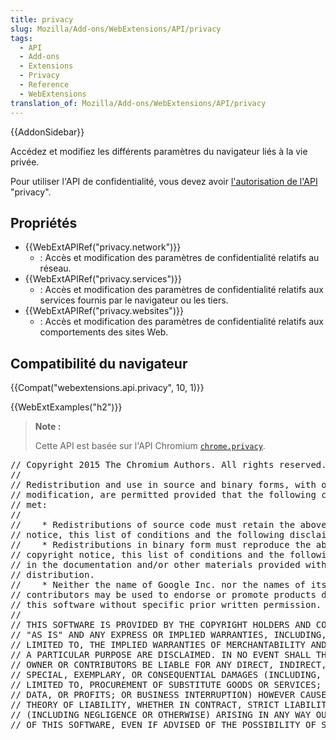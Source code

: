 ```yaml
---
title: privacy
slug: Mozilla/Add-ons/WebExtensions/API/privacy
tags:
  - API
  - Add-ons
  - Extensions
  - Privacy
  - Reference
  - WebExtensions
translation_of: Mozilla/Add-ons/WebExtensions/API/privacy
---
```

{{AddonSidebar}}

Accédez et modifiez les différents paramètres du navigateur liés à la vie privée.

Pour utiliser l'API de confidentialité, vous devez avoir [l'autorisation de l'API](/fr/Add-ons/WebExtensions/manifest.json/permissions#API_permissions) "privacy".

## Propriétés

- {{WebExtAPIRef("privacy.network")}}
  - : Accès et modification des paramètres de confidentialité relatifs au réseau.
- {{WebExtAPIRef("privacy.services")}}
  - : Accès et modification des paramètres de confidentialité relatifs aux services fournis par le navigateur ou les tiers.
- {{WebExtAPIRef("privacy.websites")}}
  - : Accès et modification des paramètres de confidentialité relatifs aux comportements des sites Web.

## Compatibilité du navigateur

{{Compat("webextensions.api.privacy", 10, 1)}}

{{WebExtExamples("h2")}}

> **Note :**
>
> Cette API est basée sur l'API Chromium [`chrome.privacy`](https://developer.chrome.com/extensions/privacy).

<div class="hidden"><pre>// Copyright 2015 The Chromium Authors. All rights reserved.
//
// Redistribution and use in source and binary forms, with or without
// modification, are permitted provided that the following conditions are
// met:
//
//    * Redistributions of source code must retain the above copyright
// notice, this list of conditions and the following disclaimer.
//    * Redistributions in binary form must reproduce the above
// copyright notice, this list of conditions and the following disclaimer
// in the documentation and/or other materials provided with the
// distribution.
//    * Neither the name of Google Inc. nor the names of its
// contributors may be used to endorse or promote products derived from
// this software without specific prior written permission.
//
// THIS SOFTWARE IS PROVIDED BY THE COPYRIGHT HOLDERS AND CONTRIBUTORS
// "AS IS" AND ANY EXPRESS OR IMPLIED WARRANTIES, INCLUDING, BUT NOT
// LIMITED TO, THE IMPLIED WARRANTIES OF MERCHANTABILITY AND FITNESS FOR
// A PARTICULAR PURPOSE ARE DISCLAIMED. IN NO EVENT SHALL THE COPYRIGHT
// OWNER OR CONTRIBUTORS BE LIABLE FOR ANY DIRECT, INDIRECT, INCIDENTAL,
// SPECIAL, EXEMPLARY, OR CONSEQUENTIAL DAMAGES (INCLUDING, BUT NOT
// LIMITED TO, PROCUREMENT OF SUBSTITUTE GOODS OR SERVICES; LOSS OF USE,
// DATA, OR PROFITS; OR BUSINESS INTERRUPTION) HOWEVER CAUSED AND ON ANY
// THEORY OF LIABILITY, WHETHER IN CONTRACT, STRICT LIABILITY, OR TORT
// (INCLUDING NEGLIGENCE OR OTHERWISE) ARISING IN ANY WAY OUT OF THE USE
// OF THIS SOFTWARE, EVEN IF ADVISED OF THE POSSIBILITY OF SUCH DAMAGE.
</pre></div>
